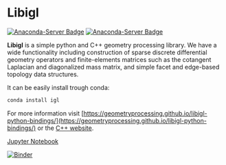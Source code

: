 Libigl
======

[![Anaconda-Server Badge](https://anaconda.org/conda-forge/igl/badges/downloads.svg)](https://anaconda.org/conda-forge/igl)
[![Anaconda-Server Badge](https://anaconda.org/conda-forge/igl/badges/installer/conda.svg)](https://conda.anaconda.org/conda-forge)


**Libigl** is a simple python and C++ geometry processing library. We have a wide functionality including construction of sparse discrete differential geometry operators and finite-elements matrices such as the cotangent Laplacian and diagonalized mass matrix, and simple facet and edge-based topology data structures.

It can be easily install trough conda:
```bash
conda install igl
```


For more information visit [https://geometryprocessing.github.io/libigl-python-bindings/](https://geometryprocessing.github.io/libigl-python-bindings/) or the [C++ website](https://libigl.github.io/).


[Jupyter Notebook](https://github.com/geometryprocessing/libigl-python-bindings/blob/master/tutorial/tutorials.ipynb)

[![Binder](https://mybinder.org/badge_logo.svg)](https://mybinder.org/v2/gh/geometryprocessing/libigl-python-bindings/master?filepath=tutorial%2Ftutorials.ipynb)